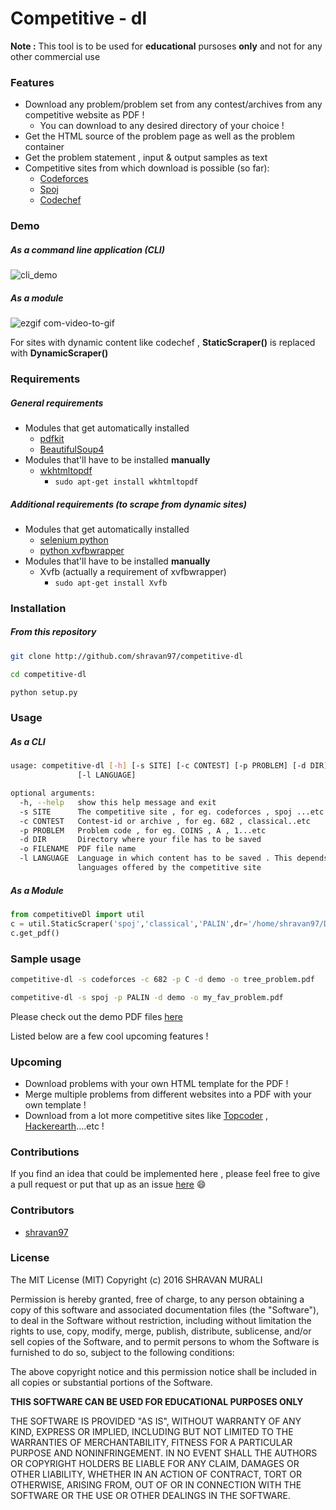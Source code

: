 # Competitive - dl

**Note :** This tool is to be used for **educational** pursoses **only** and not for any other commercial use

### Features
- Download any problem/problem set from any contest/archives from any competitive website as PDF !
	* You can download to any desired directory of your choice !
- Get the HTML source of the problem page as well as the problem container
- Get the problem statement , input & output samples as text  
- Competitive sites from which download is possible (so far):
	* [Codeforces](http://codeforces.com)
	* [Spoj](http://spoj.com)
	* [Codechef](http://codechef.com)  

### Demo
##### As a command line application (CLI)

![cli_demo](https://cloud.githubusercontent.com/assets/10980285/16903220/75f5e1d4-4c95-11e6-87b4-92a1b49605a5.gif)  

##### As a module
![ezgif com-video-to-gif](https://cloud.githubusercontent.com/assets/10980285/16902720/b3dcdcb6-4c84-11e6-836f-f5af79642763.gif)  

For sites with dynamic content like codechef , **StaticScraper()** is replaced with **DynamicScraper()**  

### Requirements
##### General requirements
- Modules that get automatically installed
	- [pdfkit](https://pypi.python.org/pypi/pdfkit)
	- [BeautifulSoup4](https://www.crummy.com/software/BeautifulSoup/bs4/doc/)
- Modules that'll have to be installed **manually**
	- [wkhtmltopdf](wkhtmltopdf.org)
		- ``` sudo apt-get install wkhtmltopdf 	```  

##### Additional requirements (to scrape from dynamic sites)
- Modules that get automatically installed
	- [selenium python](http://selenium-python.readthedocs.io/installation.html)
	- [python xvfbwrapper](https://pypi.python.org/pypi/xvfbwrapper/0.2.8)
- Modules that'll have to be installed **manually**
	- Xvfb (actually a requirement of xvfbwrapper)
		- ```sudo apt-get install Xvfb ```

### Installation
##### From this repository
```sh
git clone http://github.com/shravan97/competitive-dl 

```  

```sh
cd competitive-dl 

```  

```sh
python setup.py 

```  


### Usage
##### As a CLI
```sh
usage: competitive-dl [-h] [-s SITE] [-c CONTEST] [-p PROBLEM] [-d DIR] [-o FILENAME]
               [-l LANGUAGE]

optional arguments:
  -h, --help   show this help message and exit
  -s SITE      The competitive site , for eg. codeforces , spoj ...etc
  -c CONTEST   Contest-id or archive , for eg. 682 , classical..etc
  -p PROBLEM   Problem code , for eg. COINS , A , 1...etc
  -d DIR       Directory where your file has to be saved
  -o FILENAME  PDF file name
  -l LANGUAGE  Language in which content has to be saved . This depends on the
               languages offered by the competitive site
```  
##### As a Module

```python
from competitiveDl import util
c = util.StaticScraper('spoj','classical','PALIN',dr='/home/shravan97/Desktop/',out='favourite.gif')
c.get_pdf()

```
### Sample usage
```sh
competitive-dl -s codeforces -c 682 -p C -d demo -o tree_problem.pdf 

```  

```sh
competitive-dl -s spoj -p PALIN -d demo -o my_fav_problem.pdf 

```  
  
Please check out the demo PDF files [here](http://github.com/shravan97/competitive-dl/tree/master/demo)


Listed below are a few cool upcoming features !

### Upcoming
- Download problems with your own HTML template for the PDF !
- Merge multiple problems from different websites into a PDF with your own template !
- Download from a lot more competitive sites like [Topcoder](http://topcoder.com) , 
[Hackerearth](http://hackerearth.com)....etc !  

### Contributions
If you find an idea that could be implemented here , please feel free to give a pull request or put that up as an issue [here](http://github.com/shravan97/competitive-dl/issues) :smile:

### Contributors
- [shravan97](http://github.com/shravan97)

### License
The MIT License (MIT)
Copyright (c) 2016 SHRAVAN MURALI

Permission is hereby granted, free of charge, to any person obtaining a copy of this software and associated documentation files (the "Software"), to deal in the Software without restriction, including without limitation the rights to use, copy, modify, merge, publish, distribute, sublicense, and/or sell copies of the Software, and to permit persons to whom the Software is furnished to do so, subject to the following conditions:

The above copyright notice and this permission notice shall be included in all copies or substantial portions of the Software.

**THIS SOFTWARE CAN BE USED FOR EDUCATIONAL PURPOSES ONLY**  

THE SOFTWARE IS PROVIDED "AS IS", WITHOUT WARRANTY OF ANY KIND, EXPRESS OR IMPLIED, INCLUDING BUT NOT LIMITED TO THE WARRANTIES OF MERCHANTABILITY, FITNESS FOR A PARTICULAR PURPOSE AND NONINFRINGEMENT. IN NO EVENT SHALL THE AUTHORS OR COPYRIGHT HOLDERS BE LIABLE FOR ANY CLAIM, DAMAGES OR OTHER LIABILITY, WHETHER IN AN ACTION OF CONTRACT, TORT OR OTHERWISE, ARISING FROM, OUT OF OR IN CONNECTION WITH THE SOFTWARE OR THE USE OR OTHER DEALINGS IN THE SOFTWARE.
